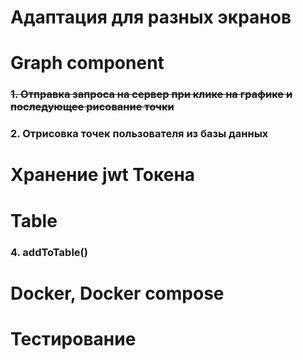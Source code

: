 <h1>Адаптация для разных экранов</h1>

<h1>Graph component</h1>
<h3><del>1. Отправка запроса на сервер при клике на графике
и последующее рисование точки</del></h3>
<h3>2. Отрисовка точек пользователя из базы данных</h3>
<h1>Хранение jwt Токена</h1>
<h1> Table </h1>
<h3>4. addToTable()</h3>
<h1>Docker, Docker compose</h1>
<h1>Тестирование</h1>

